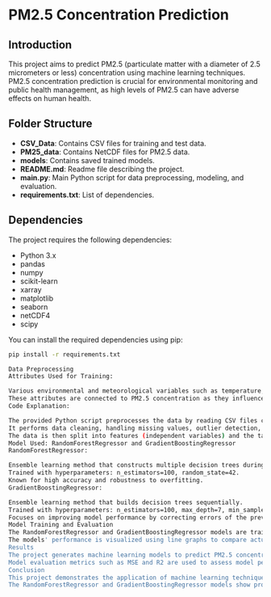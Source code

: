 # PM2.5 Concentration Prediction

## Introduction
This project aims to predict PM2.5 (particulate matter with a diameter of 2.5 micrometers or less) concentration using machine learning techniques. PM2.5 concentration prediction is crucial for environmental monitoring and public health management, as high levels of PM2.5 can have adverse effects on human health.

## Folder Structure
- **CSV_Data**: Contains CSV files for training and test data.
- **PM25_data**: Contains NetCDF files for PM2.5 data.
- **models**: Contains saved trained models.
- **README.md**: Readme file describing the project.
- **main.py**: Main Python script for data preprocessing, modeling, and evaluation.
- **requirements.txt**: List of dependencies.

## Dependencies
The project requires the following dependencies:
- Python 3.x
- pandas
- numpy
- scikit-learn
- xarray
- matplotlib
- seaborn
- netCDF4
- scipy

You can install the required dependencies using pip:
```bash
pip install -r requirements.txt

Data Preprocessing
Attributes Used for Training:

Various environmental and meteorological variables such as temperature, cloud cover, ozone concentration, etc.
These attributes are connected to PM2.5 concentration as they influence air quality and pollutant levels in the atmosphere.
Code Explanation:

The provided Python script preprocesses the data by reading CSV files containing training and test data.
It performs data cleaning, handling missing values, outlier detection, and transformation of numerical columns.
The data is then split into features (independent variables) and the target variable (PM2.5 concentration).
Model Used: RandomForestRegressor and GradientBoostingRegressor
RandomForestRegressor:

Ensemble learning method that constructs multiple decision trees during training.
Trained with hyperparameters: n_estimators=100, random_state=42.
Known for high accuracy and robustness to overfitting.
GradientBoostingRegressor:

Ensemble learning method that builds decision trees sequentially.
Trained with hyperparameters: n_estimators=100, max_depth=7, min_samples_split=7, min_samples_leaf=3, learning_rate=0.1.
Focuses on improving model performance by correcting errors of the previous model.
Model Training and Evaluation
The RandomForestRegressor and GradientBoostingRegressor models are trained and evaluated using Mean Squared Error (MSE) and R-squared score (R2).
The models' performance is visualized using line graphs to compare actual vs. predicted PM2.5 concentration.
Results
The project generates machine learning models to predict PM2.5 concentration based on environmental variables.
Model evaluation metrics such as MSE and R2 are used to assess model performance.
Conclusion
This project demonstrates the application of machine learning techniques to predict PM2.5 concentration, which is essential for environmental monitoring and public health management.
The RandomForestRegressor and GradientBoostingRegressor models show promising performance in predicting PM2.5 concentration based on environmental variables.
